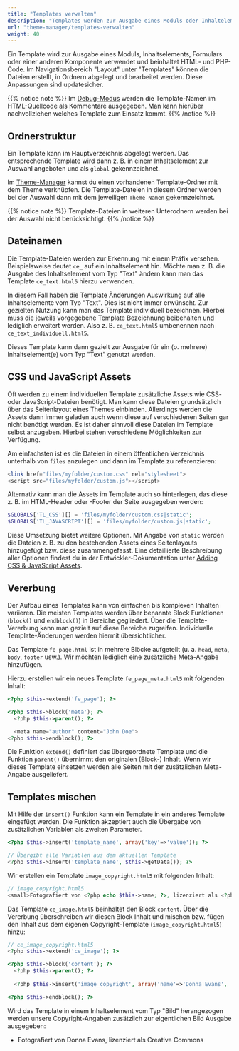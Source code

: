 ```yaml
---
title: "Templates verwalten"
description: "Templates werden zur Ausgabe eines Moduls oder Inhaltelements verwendet."
url: "theme-manager/templates-verwalten"
weight: 40
---
```


Ein Template wird zur Ausgabe eines Moduls, Inhaltselements, Formulars oder einer anderen Komponente 
verwendet und beinhaltet HTML- und PHP-Code. Im Navigationsbereich "Layout" unter "Templates" können die Dateien erstellt, 
in Ordnern abgelegt und bearbeitet werden. Diese Anpassungen sind updatesicher.

{{% notice note %}}
Im [Debug-Modus](../../system/debug-modus/) werden die Template-Namen im HTML-Quellcode als Kommentare ausgegeben. 
Man kann hierüber nachvollziehen welches Template zum Einsatz kommt.
{{% /notice %}}


## Ordnerstruktur

Ein Template kann im Hauptverzeichnis abgelegt werden. Das entsprechende Template wird dann z. B. 
in einem Inhaltselement zur Auswahl angeboten und als `global` gekennzeichnet.

Im [Theme-Manager](../../theme-manager/themes-verwalten) kannst du einen vorhandenen Template-Ordner mit dem Theme 
verknüpfen. Die Template-Dateien in diesem Ordner werden bei der Auswahl dann mit dem jeweiligen `Theme-Namen` gekennzeichnet.

{{% notice note %}}
Template-Dateien in weiteren Unterodnern werden bei der Auswahl nicht berücksichtigt.
{{% /notice %}}


## Dateinamen

Die Template-Dateien werden zur Erkennung mit einem Präfix versehen. Beispielsweise deutet `ce_` auf ein
Inhaltselement hin. Möchte man z. B. die Ausgabe des Inhaltselement vom Typ "Text" ändern kann man das 
Template `ce_text.html5` hierzu verwenden. 

In diesem Fall haben die Template Änderungen Auswirkung auf alle Inhaltselemente vom Typ "Text". Dies ist nicht immer
erwünscht. Zur gezielten Nutzung kann man das Template individuell bezeichnen. Hierbei muss die jeweils vorgegebene
Template Bezeichnung beibehalten und lediglich erweitert werden. Also z. B. `ce_text.html5` 
umbenennen nach  `ce_text_individuell.html5`.

Dieses Template kann dann gezielt zur Ausgabe für ein (o. mehrere) Inhaltselement(e) vom Typ "Text" genutzt werden.


## CSS und JavaScript Assets

Oft werden zu einem individuellen Template zusätzliche Assets wie CSS- oder JavaScript-Dateien benötigt. Man kann diese 
Dateien grundsätzlich über das Seitenlayout eines Themes einbinden. Allerdings werden die Assets dann immer geladen 
auch wenn diese auf verschiedenen Seiten gar nicht benötigt werden. Es ist daher sinnvoll diese Dateien im Template 
selbst anzugeben. Hierbei stehen verschiedene Möglichkeiten zur Verfügung. 

Am einfachsten ist es die Dateien in einem öffentlichen Verzeichnis unterhalb von `files` anzulegen 
und dann im Template zu referenzieren:

```php
<link href="files/myfolder/custom.css" rel="stylesheet">
<script src="files/myfolder/custom.js"></script>
```

Alternativ kann man die Assets im Template auch so hinterlegen, das diese z. B. im HTML-Header oder -Footer 
der Seite ausgegeben werden:

```php
$GLOBALS['TL_CSS'][] = 'files/myfolder/custom.css|static';
$GLOBALS['TL_JAVASCRIPT'][] = 'files/myfolder/custom.js|static';
```

Diese Umsetzung bietet weitere Optionen. Mit Angabe von `static` werden die Dateien z. B. zu den bestehenden Assets
eines Seitenlayouts hinzugefügt bzw. diese zusammengefasst. Eine detaillierte Beschreibung aller Optionen findest du 
in der Entwickler-Dokumentation unter [Adding CSS & JavaScript Assets](https://docs.contao.org/dev/framework/asset-management/).


## Vererbung

Der Aufbau eines Templates kann von einfachen bis komplexen Inhalten variieren. Die meisten Templates werden über 
benannte Block Funktionen (`block()` und `endblock()`) in Bereiche gegliedert. Über die Template-Vererbung kann man 
gezielt auf diese Bereiche zugreifen. Individuelle Template-Änderungen werden hiermit übersichtlicher.

Das Template `fe_page.html` ist in mehrere Blöcke aufgeteilt (u. a. `head`, `meta`, `body`, `footer` usw.). Wir möchten
lediglich eine zusätzliche Meta-Angabe hinzufügen. 

Hierzu erstellen wir ein neues Template `fe_page_meta.html5` mit folgenden Inhalt:

```php
<?php $this->extend('fe_page'); ?>

<?php $this->block('meta'); ?>
  <?php $this->parent(); ?>

  <meta name="author" content="John Doe">
<?php $this->endblock(); ?>
```

Die Funktion `extend()` definiert das übergeordnete Template und die Funktion `parent()` übernimmt den originalen 
(Block-) Inhalt. Wenn wir dieses Template einsetzen werden alle Seiten mit der zusätzlichen Meta-Angabe ausgeliefert.


## Templates mischen

Mit Hilfe der `insert()` Funktion kann ein Template in ein anderes Template eingefügt werden. Die Funktion akzeptiert 
auch die Übergabe von zusätzlichen Variablen als zweiten Parameter.

```php
<?php $this->insert('template_name', array('key'=>'value')); ?>

// Übergibt alle Variablen aus dem aktuellen Template
<?php $this->insert('template_name', $this->getData()); ?>
```

Wir erstellen ein Template `image_copyright.html5` mit folgenden Inhalt:

```php
// image_copyright.html5
<small>Fotografiert von <?php echo $this->name; ?>, lizenziert als <?php echo $this->license; ?></small>
```

Das Template `ce_image.html5` beinhaltet den Block `content`. Über die Vererbung überschreiben wir diesen Block Inhalt
und mischen bzw. fügen den Inhalt aus dem eigenen Copyright-Template (`image_copyright.html5`) hinzu:

```php
// ce_image_copyright.html5
<?php $this->extend('ce_image'); ?>

<?php $this->block('content'); ?>
  <?php $this->parent(); ?>
  
  <?php $this->insert('image_copyright', array('name'=>'Donna Evans', 'license'=>'Creative Commons')); ?>

<?php $this->endblock(); ?>
```

Wird das Template in einem Inhaltselement vom Typ "Bild" herangezogen werden unsere Copyright-Angaben zusätzlich 
zur eigentlichen Bild Ausgabe ausgegeben:

- Fotografiert von Donna Evans, lizenziert als Creative Commons